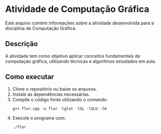 # Atividade de Computação Gráfica

Este arquivo contém informações sobre a atividade desenvolvida para a disciplina de Computação Gráfica.

## Descrição

A atividade tem como objetivo aplicar conceitos fundamentais de computação gráfica, utilizando técnicas e algoritmos estudados em aula.

## Como executar

1. Clone o repositório ou baixe os arquivos.
2. Instale as dependências necessárias.
3. Compile o código fonte utilizando o comando:
    ```
    g++ flor.cpp -o flor -lglut -lGL -lGLU -lm
    ```
4. Execute o programa com:
    ```
    ./flor
    ```
